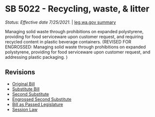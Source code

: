# SB 5022 - Recycling, waste, & litter
*Status: Effective date 7/25/2021.* | [leg.wa.gov summary](https://app.leg.wa.gov/billsummary?BillNumber=5022&Year=2021)

Managing solid waste through prohibitions on expanded polystyrene, providing for food serviceware upon customer request, and requiring recycled content in plastic beverage containers. (REVISED FOR ENGROSSED: Managing solid waste through prohibitions on expanded polystyrene, providing for food serviceware upon customer request, and addressing plastic packaging. )

## Revisions
* [Original Bill](1/)
* [Substitute Bill](S/)
* [Second Substitute](S2/)
* [Engrossed Second Substitute](S2.E/)
* [Bill as Passed Legislature](S2.PL/)
* [Session Law](S2.SL/)